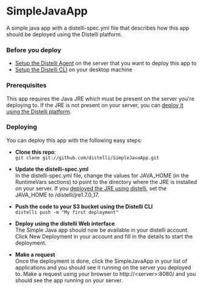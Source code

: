 SimpleJavaApp
==============

A simple java app with a distelli-spec.yml file that describes how this app should be deployed using the Distelli platform.

### Before you deploy
 - <a href="http://www.distelli.com/docs/setup.html" target="_blank">Setup the Distelli Agent</a> on the server that you want to deploy this app to
 - <a href="http://www.distelli.com/docs/setup-cli.html" target="_blank">Setup the Distelli CLI</a> on your desktop machine
 
### Prerequisites

This app requires the Java JRE which must be present on the server you're deploying to. If the JRE is not present on your server, you can <a href="https://github.com/distelli/DistelliJRE">deploy it using the Distelli platform</a>.

### Deploying

You can deploy this app with the following easy steps:

 - **Clone this repo**: <br/>
    ``git clone git://github.com/distelli/SimpleJavaApp.git``

 - **Update the distelli-spec.yml** <br/>
     In the distelli-spec.yml file, change the values for JAVA_HOME (in the RuntimeVars sections) to point to the directory where the JRE is installed on your server. If you <a href="https://github.com/distelli/DistelliJRE">deployed the JRE using distelli</a>, set the JAVA_HOME to /distelli/jre1.7.0_17.

 - **Push the code to your S3 bucket using the Distelli CLI** <br/>
   ``distelli push -m "My first deployment"`` <br/>

 - **Deploy using the distelli Web interface** <br/>
   The Simple Java app should now be available in your distelli account. Click New Deployment in your account and fill in the details to start the deployment.

 - **Make a request** <br/>
   Once the deployment is done, click the SimpleJavaApp in your list of applications and you should see it running on the server you deployed to. Make a request using your browser to http://&lt;server&gt;:8080/ and you should see the app running on your server.
